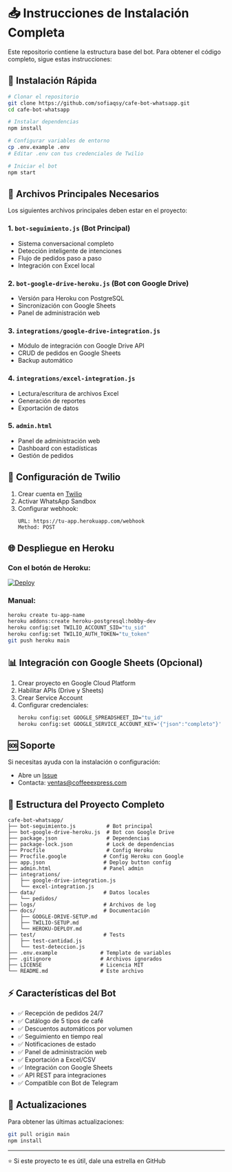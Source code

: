 # 📥 Instrucciones de Instalación Completa

Este repositorio contiene la estructura base del bot. Para obtener el código completo, sigue estas instrucciones:

## 🚀 Instalación Rápida

```bash
# Clonar el repositorio
git clone https://github.com/sofiaqsy/cafe-bot-whatsapp.git
cd cafe-bot-whatsapp

# Instalar dependencias
npm install

# Configurar variables de entorno
cp .env.example .env
# Editar .env con tus credenciales de Twilio

# Iniciar el bot
npm start
```

## 📁 Archivos Principales Necesarios

Los siguientes archivos principales deben estar en el proyecto:

### 1. `bot-seguimiento.js` (Bot Principal)
- Sistema conversacional completo
- Detección inteligente de intenciones
- Flujo de pedidos paso a paso
- Integración con Excel local

### 2. `bot-google-drive-heroku.js` (Bot con Google Drive)
- Versión para Heroku con PostgreSQL
- Sincronización con Google Sheets
- Panel de administración web

### 3. `integrations/google-drive-integration.js`
- Módulo de integración con Google Drive API
- CRUD de pedidos en Google Sheets
- Backup automático

### 4. `integrations/excel-integration.js`
- Lectura/escritura de archivos Excel
- Generación de reportes
- Exportación de datos

### 5. `admin.html`
- Panel de administración web
- Dashboard con estadísticas
- Gestión de pedidos

## 🔧 Configuración de Twilio

1. Crear cuenta en [Twilio](https://www.twilio.com)
2. Activar WhatsApp Sandbox
3. Configurar webhook:
   ```
   URL: https://tu-app.herokuapp.com/webhook
   Method: POST
   ```

## 🌐 Despliegue en Heroku

### Con el botón de Heroku:
[![Deploy](https://www.herokucdn.com/deploy/button.svg)](https://heroku.com/deploy?template=https://github.com/sofiaqsy/cafe-bot-whatsapp)

### Manual:
```bash
heroku create tu-app-name
heroku addons:create heroku-postgresql:hobby-dev
heroku config:set TWILIO_ACCOUNT_SID="tu_sid"
heroku config:set TWILIO_AUTH_TOKEN="tu_token"
git push heroku main
```

## 📊 Integración con Google Sheets (Opcional)

1. Crear proyecto en Google Cloud Platform
2. Habilitar APIs (Drive y Sheets)
3. Crear Service Account
4. Configurar credenciales:
   ```bash
   heroku config:set GOOGLE_SPREADSHEET_ID="tu_id"
   heroku config:set GOOGLE_SERVICE_ACCOUNT_KEY='{"json":"completo"}'
   ```

## 🆘 Soporte

Si necesitas ayuda con la instalación o configuración:
- Abre un [Issue](https://github.com/sofiaqsy/cafe-bot-whatsapp/issues)
- Contacta: ventas@coffeeexpress.com

## 📝 Estructura del Proyecto Completo

```
cafe-bot-whatsapp/
├── bot-seguimiento.js          # Bot principal
├── bot-google-drive-heroku.js  # Bot con Google Drive
├── package.json                # Dependencias
├── package-lock.json           # Lock de dependencias
├── Procfile                    # Config Heroku
├── Procfile.google            # Config Heroku con Google
├── app.json                   # Deploy button config
├── admin.html                 # Panel admin
├── integrations/
│   ├── google-drive-integration.js
│   └── excel-integration.js
├── data/                      # Datos locales
│   └── pedidos/
├── logs/                      # Archivos de log
├── docs/                      # Documentación
│   ├── GOOGLE-DRIVE-SETUP.md
│   ├── TWILIO-SETUP.md
│   └── HEROKU-DEPLOY.md
├── test/                      # Tests
│   ├── test-cantidad.js
│   └── test-deteccion.js
├── .env.example              # Template de variables
├── .gitignore                # Archivos ignorados
├── LICENSE                   # Licencia MIT
└── README.md                 # Este archivo
```

## ⚡ Características del Bot

- ✅ Recepción de pedidos 24/7
- ✅ Catálogo de 5 tipos de café
- ✅ Descuentos automáticos por volumen
- ✅ Seguimiento en tiempo real
- ✅ Notificaciones de estado
- ✅ Panel de administración web
- ✅ Exportación a Excel/CSV
- ✅ Integración con Google Sheets
- ✅ API REST para integraciones
- ✅ Compatible con Bot de Telegram

## 🔄 Actualizaciones

Para obtener las últimas actualizaciones:
```bash
git pull origin main
npm install
```

---

⭐ Si este proyecto te es útil, dale una estrella en GitHub
